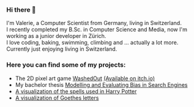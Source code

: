 ### Hi there 🍓 

I'm Valerie, a Computer Scientist from Germany, living in Switzerland.  
I recently completed my B.Sc. in Computer Science and Media, now I'm working as a junior developer in Zürich.   
I love coding, baking, swimming, climbing and ... actually a lot more. Currently just enjoying living in Switzerland.

### Here you can find some of my projects:

- The 2D pixel art game [WashedOut](https://github.com/Val3r1e/WashedOut) [(Available on itch.io)](https://washedout.itch.io/washed-out) 
- My bachelor thesis [Modelling and Evaluating Bias in Search Engines](https://webis.de/for-students/completed-theses.html#lemuth_2021)
- [A visualization of the spells used in Harry Potter](https://github.com/Val3r1e/VisuProject_HarryPotterSpells)
- [A visualization of Goethes letters](https://github.com/Val3r1e/GreatMinds)

<!--
**Val3r1e/Val3r1e** is a ✨ _special_ ✨ repository because its `README.md` (this file) appears on your GitHub profile.

Here are some ideas to get you started:

- 🔭 I’m currently working on ...
- 🌱 I’m currently learning ...
- 👯 I’m looking to collaborate on ...
- 🤔 I’m looking for help with ...
- 💬 Ask me about ...
- 📫 How to reach me: ...
- 😄 Pronouns: ...
- ⚡ Fun fact: ...
-->
